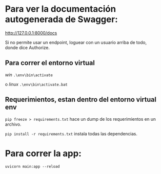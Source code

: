 # Para ver la documentación autogenerada de Swagger:
http://127.0.0.1:8000/docs

Si no permite usar un endpoint, loguear con un usuario arriba de todo, donde dice Authorize.

## Para correr el entorno virtual
*win*
`.\env\bin\activate`

o 
*linux*
`.\env\bin\activate.bat`

## Requerimientos, estan dentro del entorno virtual env

`pip freeze > requirements.txt` hace un dump de los requerimientos en un archivo.

`pip install -r requirements.txt` instala todas las dependencias.

# Para correr la app:

`uvicorn main:app --reload`
